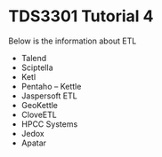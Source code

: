 # TDS3301 Tutorial 4
Below is the information about ETL
-	Talend
-	Sciptella
-	Ketl
-	Pentaho – Kettle
-	Jaspersoft ETL
-	GeoKettle
-	CloveETL
-	HPCC Systems
-	Jedox
-	Apatar
